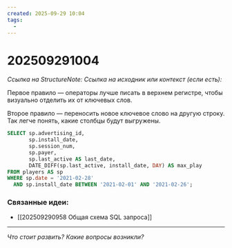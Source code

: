 ```yaml
---
created: 2025-09-29 10:04
tags:
  -
---
```

# 202509291004
*Ссылка на StructureNote:* 
*Ссылка на исходник или контекст (если есть):* 

Первое правило — операторы лучше писать в верхнем регистре, чтобы визуально отделить их от ключевых слов.

Второе правило — переносить новое ключевое слово на другую строку. Так легче понять, какие столбцы будут выгружены.

```SQL
SELECT sp.advertising_id,
       sp.install_date,
       sp.session_num,
       sp.payer,
       sp.last_active AS last_date,
       DATE_DIFF(sp.last_active, install_date, DAY) AS max_play
FROM players AS sp
WHERE sp.date = '2021-02-28'
  AND sp.install_date BETWEEN '2021-02-01' AND '2021-02-26';
```
### Связанные идеи:
* [[202509290958 Общая схема SQL запроса]]
---

*Что стоит развить? Какие вопросы возникли?*